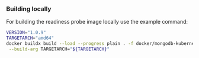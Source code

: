 ### Building locally

For building the readiness probe image locally use the example command:

```bash
VERSION="1.0.9"
TARGETARCH="amd64"
docker buildx build --load --progress plain . -f docker/mongodb-kubernetes-upgrade-hook/Dockerfile -t "mongodb-kubernetes-upgrade-hook:${VERSION}" \
 --build-arg TARGETARCH="${TARGETARCH}"
```
